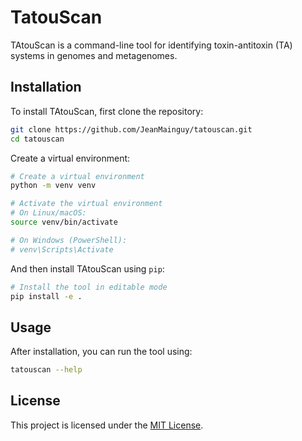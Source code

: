 
# TatouScan

TAtouScan is a command-line tool for identifying toxin-antitoxin (TA) systems in genomes and metagenomes.

## Installation

To install TAtouScan, first clone the repository:

```bash
git clone https://github.com/JeanMainguy/tatouscan.git
cd tatouscan
```
Create a virtual environment:
```bash
# Create a virtual environment
python -m venv venv

# Activate the virtual environment
# On Linux/macOS:
source venv/bin/activate

# On Windows (PowerShell):
# venv\Scripts\Activate

```
And then install TAtouScan using `pip`:
```bash
# Install the tool in editable mode
pip install -e .
```

## Usage

After installation, you can run the tool using:

```bash
tatouscan --help
```

## License

This project is licensed under the [MIT License](LICENSE).

